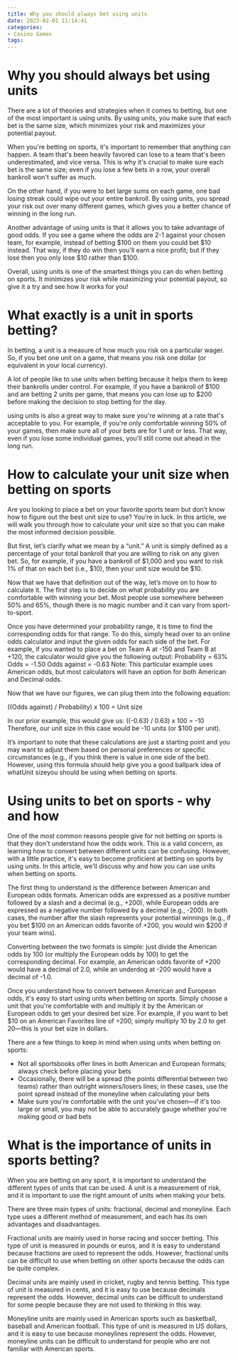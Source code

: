 ```yaml
---
title: Why you should always bet using units 
date: 2023-02-01 11:14:41
categories:
- Casino Games
tags:
---
```



#  Why you should always bet using units 

There are a lot of theories and strategies when it comes to betting, but one of the most important is using units. By using units, you make sure that each bet is the same size, which minimizes your risk and maximizes your potential payout.

When you're betting on sports, it's important to remember that anything can happen. A team that's been heavily favored can lose to a team that's been underestimated, and vice versa. This is why it's crucial to make sure each bet is the same size; even if you lose a few bets in a row, your overall bankroll won't suffer as much.

On the other hand, if you were to bet large sums on each game, one bad losing streak could wipe out your entire bankroll. By using units, you spread your risk out over many different games, which gives you a better chance of winning in the long run.

Another advantage of using units is that it allows you to take advantage of good odds. If you see a game where the odds are 2-1 against your chosen team, for example, instead of betting $100 on them you could bet $10 instead. That way, if they do win then you'll earn a nice profit; but if they lose then you only lose $10 rather than $100.

Overall, using units is one of the smartest things you can do when betting on sports. It minimizes your risk while maximizing your potential payout, so give it a try and see how it works for you!

#  What exactly is a unit in sports betting? 

In betting, a unit is a measure of how much you risk on a particular wager. So, if you bet one unit on a game, that means you risk one dollar (or equivalent in your local currency).

A lot of people like to use units when betting because it helps them to keep their bankrolls under control. For example, if you have a bankroll of $100 and are betting 2 units per game, that means you can lose up to $200 before making the decision to stop betting for the day.

 using units is also a great way to make sure you're winning at a rate that's acceptable to you. For example, if you're only comfortable winning 50% of your games, then make sure all of your bets are for 1 unit or less. That way, even if you lose some individual games, you'll still come out ahead in the long run.

#  How to calculate your unit size when betting on sports 

Are you looking to place a bet on your favorite sports team but don’t know how to figure out the best unit size to use? You’re in luck. In this article, we will walk you through how to calculate your unit size so that you can make the most informed decision possible.

But first, let’s clarify what we mean by a “unit.” A unit is simply defined as a percentage of your total bankroll that you are willing to risk on any given bet. So, for example, if you have a bankroll of $1,000 and you want to risk 1% of that on each bet (i.e., $10), then your unit size would be $10.

Now that we have that definition out of the way, let’s move on to how to calculate it. The first step is to decide on what probability you are comfortable with winning your bet. Most people use somewhere between 50% and 65%, though there is no magic number and it can vary from sport-to-sport. 

Once you have determined your probability range, it is time to find the corresponding odds for that range. To do this, simply head over to an online odds calculator and input the given odds for each side of the bet. For example, if you wanted to place a bet on Team A at -150 and Team B at +120, the calculator would give you the following output: 
Probability = 63%
Odds = -1.50 
Odds against = -0.63
Note: This particular example uses American odds, but most calculators will have an option for both American and Decimal odds. 

Now that we have our figures, we can plug them into the following equation: 

((Odds against) / Probability) x 100 = Unit size 

In our prior example, this would give us:  ((-0.63) / 0.63) x 100 = -10 
Therefore, our unit size in this case would be -10 units (or $100 per unit). 

It’s important to note that these calculations are just a starting point and you may want to adjust them based on personal preferences or specific circumstances (e.g., if you think there is value in one side of the bet). However, using this formula should help give you a good ballpark idea of whatUnit sizeyou should be using when betting on sports.

#  Using units to bet on sports - why and how 

One of the most common reasons people give for not betting on sports is that they don't understand how the odds work. This is a valid concern, as learning how to convert between different units can be confusing. However, with a little practice, it's easy to become proficient at betting on sports by using units. In this article, we'll discuss why and how you can use units when betting on sports.

The first thing to understand is the difference between American and European odds formats. American odds are expressed as a positive number followed by a slash and a decimal (e.g., +200), while European odds are expressed as a negative number followed by a decimal (e.g., -200). In both cases, the number after the slash represents your potential winnings (e.g., if you bet $100 on an American odds favorite of +200, you would win $200 if your team wins).

Converting between the two formats is simple: just divide the American odds by 100 (or multiply the European odds by 100) to get the corresponding decimal. For example, an American odds favorite of +200 would have a decimal of 2.0, while an underdog at -200 would have a decimal of -1.0.

Once you understand how to convert between American and European odds, it's easy to start using units when betting on sports. Simply choose a unit that you're comfortable with and multiply it by the American or European odds to get your desired bet size. For example, if you want to bet $10 on an American Favorites line of +200, simply multiply 10 by 2.0 to get 20—this is your bet size in dollars.

There are a few things to keep in mind when using units when betting on sports: 
- Not all sportsbooks offer lines in both American and European formats; always check before placing your bets 
- Occasionally, there will be a spread (the points differential between two teams) rather than outright winners/losers lines; in these cases, use the point spread instead of the moneyline when calculating your bets 
- Make sure you're comfortable with the unit you've chosen—if it's too large or small, you may not be able to accurately gauge whether you're making good or bad bets

#  What is the importance of units in sports betting?

When you are betting on any sport, it is important to understand the different types of units that can be used. A unit is a measurement of risk, and it is important to use the right amount of units when making your bets.

There are three main types of units: fractional, decimal and moneyline. Each type uses a different method of measurement, and each has its own advantages and disadvantages.

Fractional units are mainly used in horse racing and soccer betting. This type of unit is measured in pounds or euros, and it is easy to understand because fractions are used to represent the odds. However, fractional units can be difficult to use when betting on other sports because the odds can be quite complex.

Decimal units are mainly used in cricket, rugby and tennis betting. This type of unit is measured in cents, and it is easy to use because decimals represent the odds. However, decimal units can be difficult to understand for some people because they are not used to thinking in this way.

Moneyline units are mainly used in American sports such as basketball, baseball and American football. This type of unit is measured in US dollars, and it is easy to use because moneylines represent the odds. However, moneyline units can be difficult to understand for people who are not familiar with American sports.